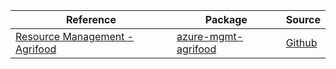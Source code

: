 | Reference | Package | Source |
|---|---|---|
|[Resource Management - Agrifood](mgmt-agrifood-readme.md)|[azure-mgmt-agrifood](https://pypi.org/project/azure-mgmt-agrifood)|[Github](https://github.com/Azure/azure-sdk-for-python/blob/main/sdk/agrifood/azure-mgmt-agrifood)|
